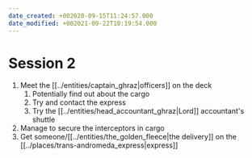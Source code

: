 ```yaml
---
date_created: +002020-09-15T11:24:57.000
date_modified: +002021-09-22T10:19:54.000
---
```


# Session 2

1. Meet the [[../entities/captain_ghraz|officers]] on the deck
	1. Potentially find out about the cargo
	2. Try and contact the express
	3. Try the [[../entities/head_accountant_ghraz|Lord]] accountant's shuttle
2. Manage to secure the interceptors in cargo
3. Get someone/[[../entities/the_golden_fleece|the delivery]] on the [[../places/trans-andromeda_express|express]]
